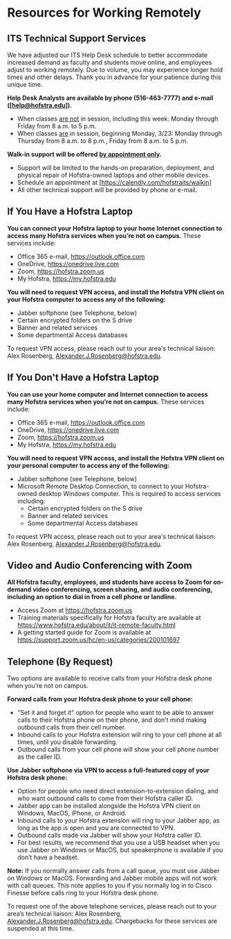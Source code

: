 # Resources for Working Remotely

## ITS Technical Support Services

We have adjusted our ITS Help Desk schedule to better accommodate increased demand as faculty and students move online, and employees adjust to working remotely. Due to volume, you may experience longer hold times and other delays. Thank you in advance for your patience during this unique time.

**Help Desk Analysts are available by phone (516-463-7777) and e-mail ([help@hofstra.edu]).**
- When classes <u>are not</u> in session, including this week: Monday through Friday from 8 a.m. to 5 p.m.
- When classes <u>are</u> in session, beginning Monday, 3/23: Monday through Thursday from 8 a.m. to 8 p.m., Friday from 8 a.m. to 5 p.m.

**Walk-in support will be offered <u>by appointment only</u>.**
- Support will be limited to the hands-on preparation, deployment, and physical repair of Hofstra-owned laptops and other mobile devices.
- Schedule an appointment at [https://calendly.com/hofstraits/walkin]
- All other technical support will be provided by phone or e-mail.

## If You Have a Hofstra Laptop

**You can connect your Hofstra laptop to your home Internet connection to access many Hofstra services when you’re not on campus.**
These services include:
- Office 365 e-mail, https://outlook.office.com
- OneDrive, https://onedrive.live.com
- Zoom, https://hofstra.zoom.us
- My Hofstra, https://my.hofstra.edu

**You will need to request VPN access, and install the Hofstra VPN client on your Hofstra computer to access any of the following:**
- Jabber softphone (see Telephone, below)
- Certain encrypted folders on the S drive
- Banner and related services
- Some departmental Access databases

To request VPN access, please reach out to your area's technical liaison: Alex Rosenberg, Alexander.J.Rosenberg@hofstra.edu.

## If You Don't Have a Hofstra Laptop

**You can use your home computer and Internet connection to access many Hofstra services when you’re not on campus.**
These services include:
- Office 365 e-mail, https://outlook.office.com
- OneDrive, https://onedrive.live.com
- Zoom, https://hofstra.zoom.us
- My Hofstra, https://my.hofstra.edu

**You will need to request VPN access, and install the Hofstra VPN client on your personal computer to access any of the following:**
- Jabber softphone (see Telephone, below)
- Microsoft Remote Desktop Connection, to connect to your Hofstra-owned desktop Windows computer. This is required to access services including:
    - Certain encrypted folders on the S drive
    - Banner and related services
    - Some departmental Access databases

To request VPN access, please reach out to your area's technical liaison: Alex Rosenberg, Alexander.J.Rosenberg@hofstra.edu.

## Video and Audio Conferencing with Zoom

**All Hofstra faculty, employees, and students have access to Zoom for on-demand video conferencing, screen sharing, and audio conferencing, including an option to dial in from a cell phone or landline.**
- Access Zoom at https://hofstra.zoom.us
- Training materials specifically for Hofstra faculty are available at https://www.hofstra.edu/about/it/it-remote-faculty.html
- A getting started guide for Zoom is available at https://support.zoom.us/hc/en-us/categories/200101697

## Telephone (By Request)

Two options are available to receive calls from your Hofstra desk phone when you’re not on campus.

**Forward calls from your Hofstra desk phone to your cell phone:**
- "Set it and forget it" option for people who want to be able to answer calls to their Hofstra phone on their phone, and don’t mind making outbound calls from their cell number.
- Inbound calls to your Hofstra extension will ring to your cell phone at all times, until you disable forwarding.
- Outbound calls from your cell phone will show your cell phone number as the caller ID.

**Use Jabber softphone via VPN to access a full-featured copy of your Hofstra desk phone:**
- Option for people who need direct extension-to-extension dialing, and who want outbound calls to come from their Hofstra caller ID.
- Jabber app can be installed alongside the Hofstra VPN client on Windows, MacOS, iPhone, or Android.
- Inbound calls to your Hofstra extension will ring to your Jabber app, as long as the app is open and you are connected to VPN.
- Outbound calls made via Jabber will show your Hofstra caller ID.
- For best results, we recommend that you use a USB headset when you use Jabber on Windows or MacOS, but speakerphone is available if you don’t have a headset.

**Note:** If you normally answer calls from a call queue, you must use Jabber on Windows or MacOS. Forwarding and Jabber mobile apps will not work with call queues. This note applies to you if you normally log in to Cisco Finesse before calls ring to your Hofstra desk phone.

To request one of the above telephone services, please reach out to your area’s technical liaison: Alex Rosenberg, Alexander.J.Rosenberg@hofstra.edu. Chargebacks for these services are suspended at this time.
